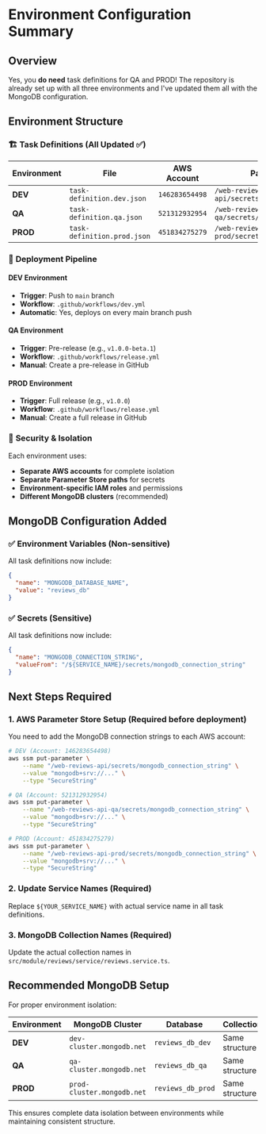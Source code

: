# Environment Configuration Summary

## Overview

Yes, you **do need** task definitions for QA and PROD! The repository is already set up with all three environments and I've updated them all with the MongoDB configuration.

## Environment Structure

### 🏗️ **Task Definitions** (All Updated ✅)

| Environment | File | AWS Account | Parameter Store Path |
|-------------|------|-------------|---------------------|
| **DEV** | `task-definition.dev.json` | `146283654498` | `/web-reviews-api/secrets/mongodb_connection_string` |
| **QA** | `task-definition.qa.json` | `521312932954` | `/web-reviews-api-qa/secrets/mongodb_connection_string` |
| **PROD** | `task-definition.prod.json` | `451834275279` | `/web-reviews-api-prod/secrets/mongodb_connection_string` |

### 🚀 **Deployment Pipeline**

#### **DEV Environment**

- **Trigger**: Push to `main` branch
- **Workflow**: `.github/workflows/dev.yml`
- **Automatic**: Yes, deploys on every main branch push

#### **QA Environment**  

- **Trigger**: Pre-release (e.g., `v1.0.0-beta.1`)
- **Workflow**: `.github/workflows/release.yml`
- **Manual**: Create a pre-release in GitHub

#### **PROD Environment**

- **Trigger**: Full release (e.g., `v1.0.0`)
- **Workflow**: `.github/workflows/release.yml`  
- **Manual**: Create a full release in GitHub

### 🔐 **Security & Isolation**

Each environment uses:

- **Separate AWS accounts** for complete isolation
- **Separate Parameter Store paths** for secrets
- **Environment-specific IAM roles** and permissions
- **Different MongoDB clusters** (recommended)

## MongoDB Configuration Added

### ✅ **Environment Variables** (Non-sensitive)

All task definitions now include:

```json
{
  "name": "MONGODB_DATABASE_NAME",
  "value": "reviews_db"
}
```

### ✅ **Secrets** (Sensitive)  

All task definitions now include:

```json
{
  "name": "MONGODB_CONNECTION_STRING",
  "valueFrom": "/${SERVICE_NAME}/secrets/mongodb_connection_string"
}
```

## Next Steps Required

### 1. **AWS Parameter Store Setup** (Required before deployment)

You need to add the MongoDB connection strings to each AWS account:

```bash
# DEV (Account: 146283654498)
aws ssm put-parameter \
    --name "/web-reviews-api/secrets/mongodb_connection_string" \
    --value "mongodb+srv://..." \
    --type "SecureString"

# QA (Account: 521312932954)  
aws ssm put-parameter \
    --name "/web-reviews-api-qa/secrets/mongodb_connection_string" \
    --value "mongodb+srv://..." \
    --type "SecureString"

# PROD (Account: 451834275279)
aws ssm put-parameter \
    --name "/web-reviews-api-prod/secrets/mongodb_connection_string" \
    --value "mongodb+srv://..." \
    --type "SecureString"
```

### 2. **Update Service Names** (Required)

Replace `${YOUR_SERVICE_NAME}` with actual service name in all task definitions.

### 3. **MongoDB Collection Names** (Required)

Update the actual collection names in `src/module/reviews/service/reviews.service.ts`.

## Recommended MongoDB Setup

For proper environment isolation:

| Environment | MongoDB Cluster | Database | Collections |
|-------------|----------------|----------|-------------|
| **DEV** | `dev-cluster.mongodb.net` | `reviews_db_dev` | Same structure |
| **QA** | `qa-cluster.mongodb.net` | `reviews_db_qa` | Same structure |  
| **PROD** | `prod-cluster.mongodb.net` | `reviews_db_prod` | Same structure |

This ensures complete data isolation between environments while maintaining consistent structure.
